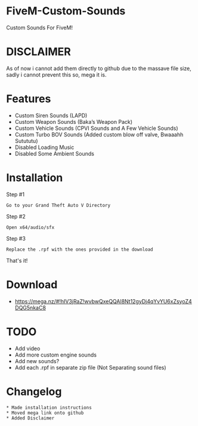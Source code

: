 # FiveM-Custom-Sounds
Custom Sounds For FiveM! 
# DISCLAIMER
As of now i cannot add them directly to github due to the massave file size, sadly i cannot prevent this so, mega it is.
# Features
* Custom Siren Sounds (LAPD)
* Custom Weapon Sounds (Baka’s Weapon Pack)
* Custom Vehicle Sounds (CPVI Sounds and A Few Vehicle Sounds)
* Custom Turbo BOV Sounds (Added custom blow off valve, Bwaaahh Sutututu)
* Disabled Loading Music
* Disabled Some Ambient Sounds
# Installation
Step #1
```
Go to your Grand Theft Auto V Directory
```
Step #2
```
Open x64/audio/sfx
```
Step #3
```
Replace the .rpf with the ones provided in the download
```
That's it!
# Download
* https://mega.nz/#!hIV3jRaZ!wvbwQxeQQAl8Nt12gyDj4qYvYU6xZsyoZ4DQG5nkaC8
# TODO
* Add video
* Add more custom engine sounds
* Add new sounds?
* Add each .rpf in separate zip file (Not Separating sound files)
# Changelog
```
* Made installation instructions
* Moved mega link onto github
* Added Disclaimer
```

